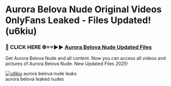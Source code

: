 # Aurora Belova Nude Original Videos 0nlyFans Leaked - Files Updated! (u6kiu)

<h3>🔴 CLICK HERE 🌐==►► <a href="https://tinyurl.com/52m3yx9h" rel="nofollow">Aurora Belova Nude Updated Files</a></h3>

Get Aurora Belova Nude and all content. Now you can access all videos and pictures of Aurora Belova Nude. New Updated Files 2025!

[![u6kiu](https://i.imgur.com/TnHtlc8.gif)](https://tinyurl.com/52m3yx9h)
aurora belova nude leaks<br>
aurora belova leaked nudes